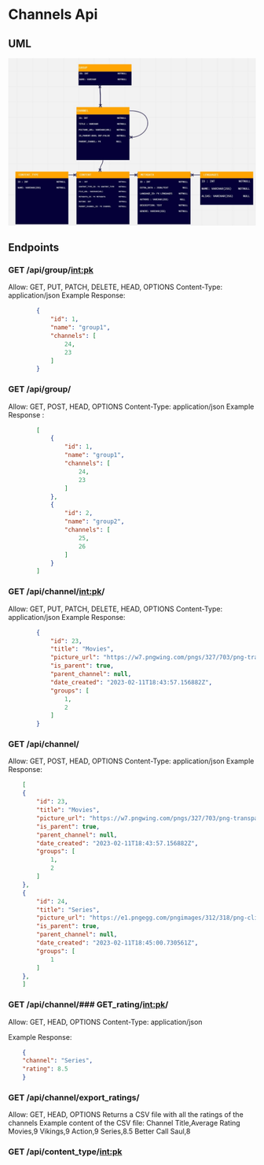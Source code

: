 # Channels Api

## UML

![alt text](UML.JPG "Title")


## Endpoints 

### GET /api/group/<int:pk>  
Allow:  GET, PUT, PATCH, DELETE, HEAD, OPTIONS
Content-Type: application/json
Example Response: 
```json
        {
            "id": 1,
            "name": "group1",
            "channels": [
                24,
                23
            ]
        }
```
### GET /api/group/
Allow:  GET, POST, HEAD, OPTIONS
Content-Type: application/json
Example Response :
```json
        [
            {
                "id": 1,
                "name": "group1",
                "channels": [
                    24,
                    23
                ]
            },
            {
                "id": 2,
                "name": "group2",
                "channels": [
                    25,
                    26
                ]
            }
        ]

```
### GET /api/channel/<int:pk>/
Allow:  GET, PUT, PATCH, DELETE, HEAD, OPTIONS
Content-Type: application/json
Example Response:
```json
        {
            "id": 23,
            "title": "Movies",
            "picture_url": "https://w7.pngwing.com/pngs/327/703/png-transparent-cinema-film-moveis-logo-film-art-film-thumbnail.png",
            "is_parent": true,
            "parent_channel": null,
            "date_created": "2023-02-11T18:43:57.156882Z",
            "groups": [
                1,
                2
            ]
        }
```
### GET /api/channel/
Allow:  GET, POST, HEAD, OPTIONS
Content-Type: application/json
Example Response:
```json
    [
    {
        "id": 23,
        "title": "Movies",
        "picture_url": "https://w7.pngwing.com/pngs/327/703/png-transparent-cinema-film-moveis-logo-film-art-film-thumbnail.png",
        "is_parent": true,
        "parent_channel": null,
        "date_created": "2023-02-11T18:43:57.156882Z",
        "groups": [
            1,
            2
        ]
    },
    {
        "id": 24,
        "title": "Series",
        "picture_url": "https://e1.pngegg.com/pngimages/312/318/png-clipart-video-formats-icon-tv-series-thumbnail.png",
        "is_parent": true,
        "parent_channel": null,
        "date_created": "2023-02-11T18:45:00.730561Z",
        "groups": [
            1
        ]
    },
    ]
```
### GET /api/channel/### GET_rating/<int:pk>/
Allow: GET, HEAD, OPTIONS
Content-Type: application/json

Example Response:
```json
    {
    "channel": "Series",
    "rating": 8.5
    }
```

### GET /api/channel/export_ratings/
Allow: GET, HEAD, OPTIONS
Returns a CSV file with all the ratings of the channels
Example content of the CSV file:
    Channel Title,Average Rating
    Movies,9
    Vikings,9
    Action,9
    Series,8.5
    Better Call Saul,8

### GET /api/content_type/<int:pk>